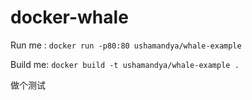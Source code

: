 # docker-whale

Run me : `docker run -p80:80 ushamandya/whale-example`

Build me: `docker build -t ushamandya/whale-example .`

做个测试
